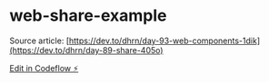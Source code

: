 # web-share-example

Source article: [https://dev.to/dhrn/day-93-web-components-1dik](https://dev.to/dhrn/day-89-share-405o)

[Edit in Codeflow ⚡️](https://stackblitz.com/~/github.com/dhrn/web-share-example)
